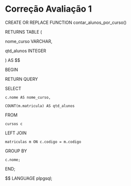 # Correção Avaliação 1
CREATE OR REPLACE FUNCTION contar_alunos_por_curso() 

RETURNS TABLE ( 

  nome_curso VARCHAR, 

  qtd_alunos INTEGER 

) AS $$ 

BEGIN 

  RETURN QUERY 

  SELECT 

    c.nome AS nome_curso, 

    COUNT(m.matricula) AS qtd_alunos 

  FROM 

    cursos c 

  LEFT JOIN 

    matriculas m ON c.codigo = m.codigo 

  GROUP BY 

    c.nome; 

END; 

$$ LANGUAGE plpgsql;

